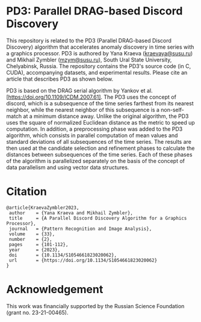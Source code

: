 # PD3: Parallel DRAG-based Discord Discovery
This repository is related to the PD3 (Parallel DRAG-based Discord Discovery) algorithm that accelerates anomaly discovery in time series with a graphics processor. PD3 is authored by Yana Kraeva (kraevaya@susu.ru) and Mikhail Zymbler (mzym@susu.ru), South Ural State University, Chelyabinsk, Russia. The repository contains the PD3's source code (in C, CUDA), accompanying datasets, and experimental results. Please cite an article that describes PD3 as shown below.

PD3 is based on the DRAG serial algorithm by Yankov et al. [https://doi.org/10.1109/ICDM.2007.61]. The PD3 uses the concept of discord, which is a subsequence of the time series farthest from its nearest neighbor, while the nearest neighbor of this subsequence is a non-self-match at a minimum distance away. Unlike the original algorithm, the PD3 uses the square of normalized Euclidean distance as the metric to speed up computation. In addition, a preprocessing phase was added to the PD3 algorithm, which consists in parallel computation of mean values and standard deviations of all subsequences of the time series. The results are then used at the candidate selection and refinement phases to calculate the distances between subsequences of the time series. Each of these phases of the algorithm is parallelized separately on the basis of the concept of data parallelism and using vector data structures.

# Citation
```
@article{KraevaZymbler2023,
 author    = {Yana Kraeva and Mikhail Zymbler},
 title     = {A Parallel Discord Discovery Algorithm for a Graphics Processor},
 journal   = {Pattern Recognition and Image Analysis},
 volume    = {33},
 number    = {2},
 pages     = {101-112},
 year      = {2023},
 doi       = {10.1134/S1054661823020062},
 url       = {https://doi.org/10.1134/S1054661823020062}
}
```
# Acknowledgement
This work was financially supported by the Russian Science Foundation (grant no. 23-21-00465).
